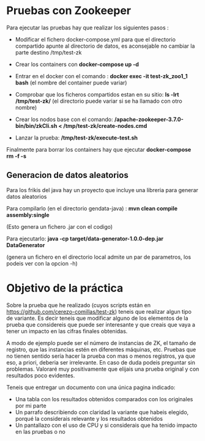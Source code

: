 # Pruebas con Zookeeper

Para ejecutar las pruebas hay que realizar los siguientes pasos : 

- Modificar el fichero docker-compose.yml para que el directorio compartido apunte al directorio de datos, es aconsejable no cambiar la parte destino /tmp/test-zk

- Crear los containers con **docker-compose up -d**

- Entrar en el docker con el comando : **docker exec -it test-zk_zoo1_1 bash**  (el nombre del container puede variar)

- Comprobar que los ficheros compartidos estan en su sitio: **ls -lrt /tmp/test-zk/** (el directorio puede variar si se ha llamado con otro nombre)

- Crear los nodos base con el comando: **/apache-zookeeper-3.7.0-bin/bin/zkCli.sh < /tmp/test-zk/create-nodes.cmd**

- Lanzar la prueba: **/tmp/test-zk/execute-test.sh**


Finalmente para borrar los containers hay que ejecutar **docker-compose rm -f -s**

## Generacion de datos aleatorios
Para los frikis del java hay un proyecto que incluye una libreria para generar datos aleatorios

Para compilarlo (en el directorio gendata-java) : **mvn clean compile assembly:single**

(Esto genera un fichero .jar con el codigo)

Para ejecutarlo: **java -cp target/data-generator-1.0.0-dep.jar DataGenerator**

(genera un fichero en el directorio local admite un par de parametros, los podeis ver con la opcion -h)

# Objetivo de la práctica
Sobre la prueba que he realizado (cuyos scripts están en https://github.com/cerezo-comillas/test-zk) teneis que realizar algun tipo de variante. Es decir teneis que modificar alguno de los elementos de la prueba que considereis que puede ser interesante y que creais que vaya a tener un impacto en las cifras finales obtenidas. 

A modo de ejemplo puede ser el número de instancias de ZK, el tamaño de registro, que las instancias estén en diferentes máquinas, etc. Pruebas que no tienen sentido sería hacer la prueba con mas o menos registros, ya que eso, a priori, deberia ser irrelevante. En caso de duda podeis preguntar sin problemas. Valoraré muy positivamente que elijais una prueba original y con resultados poco evidentes.

Teneis que entregar un documento con una única pagina indicado:
- Una tabla con los resultados obtenidos comparados con los originales por mi parte
- Un parrafo describiendo con claridad la variante que habeis elegido, porqué la considerais relevante y los resultados obtenidos
- Un pantallazo con el uso de CPU y si considerais que ha tenido impacto en las pruebas o no
